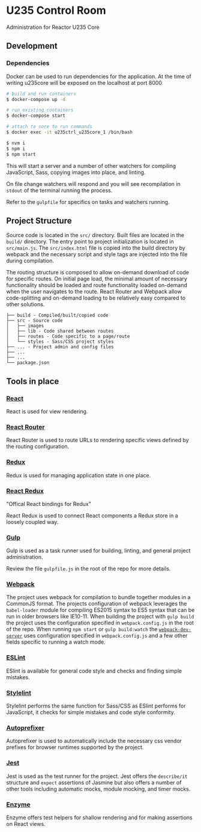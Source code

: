 # U235 Control Room

Administration for Reactor U235 Core

## Development

### Dependencies

Docker can be used to run dependencies for the application. At the time of writing u235core will be exposed on the localhost at port 8000

```bash
# build and run containers
$ docker-compose up -d

# run existing containers
$ docker-compose start

# attach to core to run commands
$ docker exec -it u235ctrl_u235core_1 /bin/bash

```


```bash
$ nvm i
$ npm i
$ npm start
```

This will start a server and a number of other watchers for compiling JavaScript, Sass, copying images into place, and linting.

On file change watchers will respond and you will see recompilation in `stdout` of the terminal running the process.

Refer to the `gulpfile` for specifics on tasks and watchers running.

## Project Structure

Source code is located in the `src/` directory. Built files are located in the `build/` directory. The entry point to project initialization is located in `src/main.js`. The `src/index.html` file is copied into the build directory by webpack and the necessary script and style tags are injected into the file during compilation.

The routing structure is composed to allow on-demand download of code for specific routes. On initial page load, the minimal amount of necessary functionality should be loaded and route functionality loaded on-demand when the user navigates to the route. React Router and Webpack allow code-splitting and on-demand loading to be relatively easy compared to other solutions.

```
├── build - Compiled/built/copied code
├── src - Source code
│	├── images
│	├── lib - Code shared between routes
│	├── routes - Code specific to a page/route
│	└── styles - Sass/CSS project styles
├── ... - Project admin and config files
├── ...
├── ...
└── package.json
```

## Tools in place

### [React](https://facebook.github.io/react/)

React is used for view rendering.

### [React Router](https://github.com/reactjs/react-router)

React Router is used to route URLs to rendering specific views defined by the routing configuration.

### [Redux](http://redux.js.org/)

Redux is used for managing application state in one place.

### [React Redux](https://github.com/reactjs/react-redux)

"Offical React bindings for Redux"

React Redux is used to connect React components a Redux store in a loosely coupled way.

### [Gulp](http://gulpjs.com/)

Gulp is used as a task runner used for building, linting, and general project administration.

Review the file `gulpfile.js` in the root of the repo for more details.

### [Webpack](http://webpack.github.io/docs/)

The project uses webpack for compilation to bundle together modules in a CommonJS format. The projects configuration of webpack leverages the `babel-loader` module for compiling ES2015 syntax to ES5 syntax that can be run in older browsers like IE10-11. When building the project with `gulp build` the project uses the configuration specified in `webpack.config.js` in the root of the repo. When running `npm start` or `gulp build:watch` the [`webpack-dev-server`](https://webpack.github.io/docs/webpack-dev-server.html) uses configuration specified in `webpack.config.js` and a few other fields specific to running a watch mode.

### [ESLint](http://eslint.org/)

ESlint is available for general code style and checks and finding simple mistakes.

### [Stylelint](http://stylelint.io/)

Stylelint performs the same function for Sass/CSS as ESlint performs for JavaScript, it checks for simple mistakes and code style conformity.

### [Autoprefixer](https://github.com/postcss/autoprefixer)

Autoprefixer is used to automatically include the necessary css vendor prefixes for browser runtimes supported by the project.

### [Jest](https://facebook.github.io/jest/)

Jest is used as the test runner for the project. Jest offers the `describe/it` structure and `expect` assertions of Jasmine but also offers a number of other tools including automatic mocks, module mocking, and timer mocks.

### [Enzyme](http://airbnb.io/enzyme/)

Enzyme offers test helpers for shallow rendering and for making assertions on React views.
